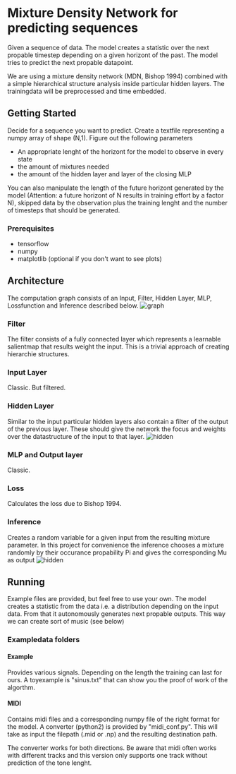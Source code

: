 #  Mixture Density Network for predicting sequences

Given a sequence of data. The model creates a statistic over the next propable timestep depending on a given horizont of the past. The model tries to predict the next propable datapoint.

We are using a mixture density network (MDN, Bishop 1994) combined with a simple hierarchical structure analysis inside particular hidden layers. The trainingdata will be preprocessed and time embedded.

## Getting Started

Decide for a sequence you want to predict. Create a textfile representing a numpy array of shape (N,1). 
Figure out the following parameters
* An appropriate lenght of the horizont for the model to observe in every state
* the amount of mixtures needed
* the amount of the hidden layer and layer of the closing MLP

You can also manipulate the length of the future horizont generated by the model (Attention: a future horizont of N results in training effort by a factor N), skipped data by the observation plus the training lenght and the number of timesteps that should be generated.

### Prerequisites

* tensorflow
* numpy
* matplotlib (optional if you don't want to see plots)

## Architecture
The computation graph consists of an Input, Filter, Hidden Layer, MLP, Lossfunction and Inference described below.
![graph](https://github.com/f37/MDN_music_MDP/blob/master/Architecture/graph.png)

### Filter
The filter consists of a fully connected layer which represents a learnable salientmap that results weight the input. This is a trivial approach of creating hierarchie structures.

### Input Layer
Classic. But filtered.

### Hidden Layer
Similar to the input particular hidden layers also contain a filter of the output of the previous layer. These should give the network the focus and weights over the datastructure of the input to that layer.
![hidden](https://github.com/f37/MDN_music_MDP/blob/master/Architecture/hidden.png)

### MLP and Output layer
Classic.

### Loss
Calculates the loss due to Bishop 1994.

### Inference
Creates a random variable for a given input from the resulting mixture parameter. In this project for convenience the inference chooses a mixture randomly by their occurance propability Pi and gives the corresponding Mu as output
![hidden](https://github.com/f37/MDN_music_MDP/blob/master/Architecture/inference.png)

## Running

Example files are provided, but feel free to use your own. The model creates a statistic from the data i.e. a distribution depending on the input data. From that it autonomously generates next propable outputs. This way we can create sort of music (see below)

### Exampledata folders
#### Example

Provides various signals. Depending on the length the training can last for ours. A toyexample is "sinus.txt" that can show you the proof of work of the algorthm.

#### MIDI

Contains midi files and a corresponding numpy file of the right format for the model. A converter (python2) is provided by "midi_conf.py". This will take as input the filepath (.mid or .np) and the resulting destination path.

The converter works for both directions. Be aware that midi often works with different tracks and this version only supports one track without prediction of the tone lenght.
